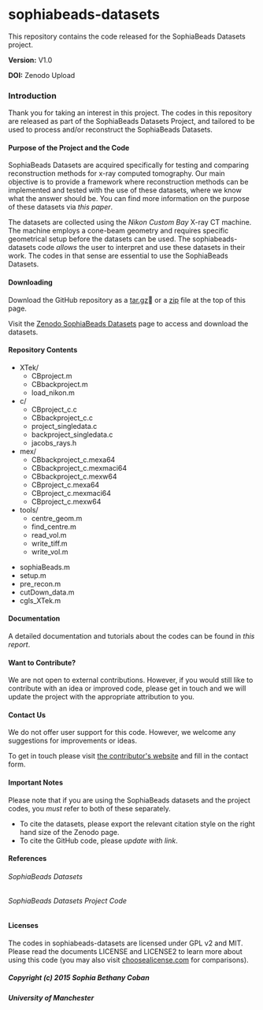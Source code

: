 # sophiabeads-datasets
This repository contains the code released for the SophiaBeads Datasets project. 

**Version:** V1.0

**DOI:** Zenodo Upload



### Introduction
Thank you for taking an interest in this project. The codes in this repository are released as part of the SophiaBeads Datasets Project, and tailored to be used to process and/or reconstruct the SophiaBeads Datasets. 


#### Purpose of the Project and the Code
SophiaBeads Datasets are acquired specifically for testing and comparing reconstruction methods for x-ray computed tomography. Our main objective is to provide a framework where reconstruction methods can be implemented and tested with the use of these datasets, where we know what the answer should be. You can find more information on the purpose of these datasets via _this paper_.

The datasets are collected using the _Nikon Custom Bay_ X-ray CT machine. The machine employs a cone-beam geometry and requires specific geometrical setup before the datasets can be used. The sophiabeads-datasets code _allows_ the user to interpret and use these datasets in their work. The codes in that sense are essential to use the SophiaBeads Datasets.

#### Downloading
Download the GitHub repository as a [tar.gz](https://codeload.github.com/Sophilyplum/sophiabeads-datasets/legacy.tar.gz/master) or a [zip](https://codeload.github.com/Sophilyplum/sophiabeads-datasets/legacy.zip/master) file at the top of this page.

Visit the [Zenodo SophiaBeads Datasets](https://zenodo.org/record/16474) page to access and download the datasets. 

#### Repository Contents
* XTek/
  - CBproject.m
  - CBbackproject.m
  - load_nikon.m
* c/
  - CBproject_c.c
  - CBbackproject_c.c
  - project_singledata.c
  - backproject_singledata.c
   - jacobs_rays.h
* mex/
  - CBbackproject_c.mexa64
  - CBbackproject_c.mexmaci64
  - CBbackproject_c.mexw64
  - CBproject_c.mexa64
  - CBproject_c.mexmaci64
  - CBproject_c.mexw64
* tools/
  - centre_geom.m
  - find_centre.m
  - read_vol.m
  - write_tiff.m
  - write_vol.m
- sophiaBeads.m
- setup.m
- pre_recon.m
- cutDown_data.m
- cgls_XTek.m

#### Documentation
A detailed documentation and tutorials about the codes can be found in _this report_.


#### Want to Contribute?
We are not open to external contributions. However, if you would still like to contribute with an idea or improved code, please get in touch and we will update the project with the appropriate attribution to you.

#### Contact Us
We do not offer user support for this code. However, we welcome any suggestions for improvements or ideas. 

To get in touch please visit [the contributor's website](http://www.maths.manchester.ac.uk/~scoban/contact.html) and fill in the contact form.

#### Important Notes
Please note that if you are using the SophiaBeads datasets and the project codes, you _must_ refer to both of these separately. 
* To cite the datasets, please export the relevant citation style on the right hand size of the Zenodo page.
* To cite the GitHub code, please _update with link_.
 
#### References
###### SophiaBeads Datasets

###### SophiaBeads Datasets Project Code

#### Licenses
The codes in sophiabeads-datasets are licensed under GPL v2 and MIT. Please read the documents LICENSE and LICENSE2 to learn more about using this code (you may also visit [choosealicense.com](http://choosealicense.com/) for comparisons).

##### Copyright (c) 2015 Sophia Bethany Coban
##### University of Manchester

